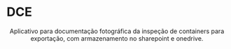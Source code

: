 # DCE

<p align="center">Aplicativo para documentação fotográfica da inspeção de containers para exportação, com armazenamento no sharepoint e onedrive.</p>
